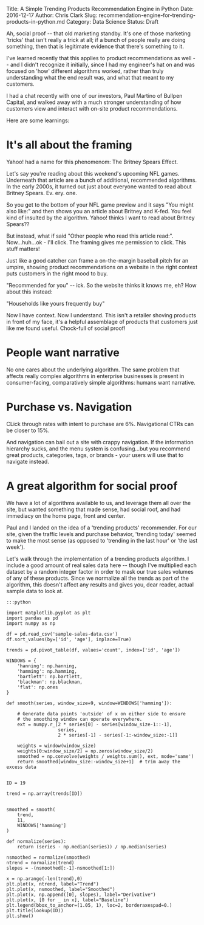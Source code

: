 Title: A Simple Trending Products Recommendation Engine in Python
Date: 2016-12-17
Author: Chris Clark
Slug: recommendation-engine-for-trending-products-in-python.md
Category: Data Science
Status: Draft

Ah, social proof -- that old marketing standby. It's one of those
marketing 'tricks' that isn't really a trick at all; if a bunch of
people really are doing something, then that is legitimate evidence
that there's something to it.

I've learned recently that this applies to product recommendations as
well -- and I didn't recognize it initially, since I had my engineer's
hat on and was focused on 'how' different algorithms worked, rather
than truly understanding what the end result was, and what that meant
to my customers.


I had a chat recently with one of our investors, Paul Martino of
Bullpen Capital, and walked away with a much stronger understanding of
how customers view and interact with on-site product recommendations.

Here are some learnings:

# It's all about the framing

Yahoo! had a name for this phenomenom: The Britney Spears Effect.

Let's say you're reading about this weekend's upcoming NFL
games. Underneath that article are a bunch of additional, recommended
algorithms. In the early 2000s, it turned out just about everyone
wanted to read about Britney Spears. Ev. ery. one.

So you get to the bottom of your NFL game preview and it says "You
might also like:" and then shows you an article about Britney and
K-fed. You feel kind of insulted by the algorithm. Yahoo! thinks I
want to read about Britney Spears??

But instead, what if said "Other people who read this article
read:". Now...huh...ok - I'll click. The framing gives me permission
to click. This stuff matters!

Just like a good catcher can frame a on-the-margin baseball pitch for
an umpire, showing product recommendations on a website in the right
context puts customers in the right mood to buy.

"Recommended for you" -- ick. So the website thinks it knows me, eh?
How about this instead:

"Households like yours frequently buy"

Now I have context. Now I understand. This isn't a retailer shoving
products in front of my face, it's a helpful assemblage of products
that customers just like me found useful. Chock-full of social proof!

# People want narrative

No one cares about the underlying algorithm. The same problem that
affects really complex algorithms in enterprise businesses is present
in consumer-facing, comparatively simple algorithms: humans want
narrative.

# Purchase vs. Navigation

CLick through rates with intent to purchase are 6%. Navigational CTRs
can be closer to 15%.

And navigation can bail out a site with crappy navigation. If the
information hierarchy sucks, and the menu system is confusing...but
you recommend great products, categories, tags, or brands - your users
will use that to navigate instead.

# A great algorithm for social proof

We have a lot of algorithms available to us, and leverage them all
over the site, but wanted something that made sense, had social roof,
and had immediacy on the home page, front and center.

Paul and I landed on the idea of a 'trending products'
recommender. For our site, given the traffic levels and purchase
behavior, 'trending today' seemed to make the most sense (as opposed
to 'trending in the last hour' or 'the last week').

Let's walk through the implementation of a trending products
algorithm. I include a good amount of real sales data here -- though
I've multiplied each dataset by a random integer factor in order to
mask our true sales volumes of any of these products. Since we
normalize all the trends as part of the algorithm, this doesn't affect
any results and gives you, dear reader, actual sample data to look at.

    :::python

    import matplotlib.pyplot as plt
    import pandas as pd
    import numpy as np

    df = pd.read_csv('sample-sales-data.csv')
    df.sort_values(by=['id', 'age'], inplace=True)

    trends = pd.pivot_table(df, values='count', index=['id', 'age'])

    WINDOWS = {
        'hanning': np.hanning,
        'hamming': np.hamming,
        'bartlett': np.bartlett,
        'blackman': np.blackman,
        'flat': np.ones
    }

    def smooth(series, window_size=9, window=WINDOWS['hamming']):

        # Generate data points 'outside' of x on either side to ensure
        # the smoothing window can operate everywhere.
        ext = numpy.r_[2 * series[0] - series[window_size-1::-1],
                       series,
                       2 * series[-1] - series[-1:-window_size:-1]]

        weights = window(window_size)
        weights[0:window_size/2] = np.zeros(window_size/2)
        smoothed = np.convolve(weights / weights.sum(), ext, mode='same')
        return smoothed[window_size:-window_size+1]  # trim away the excess data


    ID = 19

    trend = np.array(trends[ID])


    smoothed = smooth(
        trend,
        11,
        WINDOWS['hamming']
    )

    def normalize(series):
        return (series - np.median(series)) / np.median(series)

    nsmoothed = normalize(smoothed)
    ntrend = normalize(trend)
    slopes = -(nsmoothed[:-1]-nsmoothed[1:])

    x = np.arange(-len(trend),0)
    plt.plot(x, ntrend, label="Trend")
    plt.plot(x, nsmoothed, label="Smoothed")
    plt.plot(x, np.append([0], slopes), label="Derivative")
    plt.plot(x, [0 for _ in x], label="Baseline")
    plt.legend(bbox_to_anchor=(1.05, 1), loc=2, borderaxespad=0.)
    plt.title(lookup(ID))
    plt.show()
